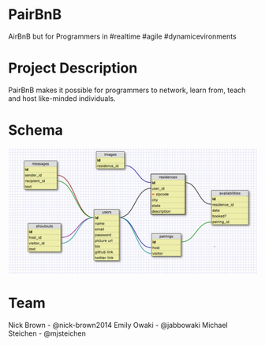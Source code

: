 PairBnB
=======

AirBnB but for Programmers in #realtime #agile #dynamicevironments

Project Description
=======

PairBnB makes it possible for programmers to network, learn from, teach and host like-minded individuals.

Schema
=======

![Schema](app/assets/images/schema.png)

Team
=======
Nick Brown - @nick-brown2014
Emily Owaki - @jabbowaki
Michael Steichen - @mjsteichen
